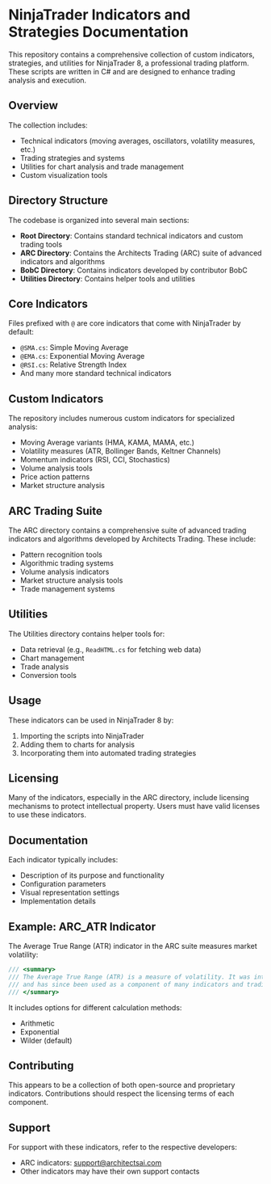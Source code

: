 # NinjaTrader Indicators and Strategies Documentation

This repository contains a comprehensive collection of custom indicators, strategies, and utilities for NinjaTrader 8, a professional trading platform. These scripts are written in C# and are designed to enhance trading analysis and execution.

## Overview

The collection includes:

- Technical indicators (moving averages, oscillators, volatility measures, etc.)
- Trading strategies and systems
- Utilities for chart analysis and trade management
- Custom visualization tools

## Directory Structure

The codebase is organized into several main sections:

- **Root Directory**: Contains standard technical indicators and custom trading tools
- **ARC Directory**: Contains the Architects Trading (ARC) suite of advanced indicators and algorithms
- **BobC Directory**: Contains indicators developed by contributor BobC
- **Utilities Directory**: Contains helper tools and utilities

## Core Indicators

Files prefixed with `@` are core indicators that come with NinjaTrader by default:

- `@SMA.cs`: Simple Moving Average
- `@EMA.cs`: Exponential Moving Average
- `@RSI.cs`: Relative Strength Index
- And many more standard technical indicators

## Custom Indicators

The repository includes numerous custom indicators for specialized analysis:

- Moving Average variants (HMA, KAMA, MAMA, etc.)
- Volatility measures (ATR, Bollinger Bands, Keltner Channels)
- Momentum indicators (RSI, CCI, Stochastics)
- Volume analysis tools
- Price action patterns
- Market structure analysis

## ARC Trading Suite

The ARC directory contains a comprehensive suite of advanced trading indicators and algorithms developed by Architects Trading. These include:

- Pattern recognition tools
- Algorithmic trading systems
- Volume analysis indicators
- Market structure analysis tools
- Trade management systems

## Utilities

The Utilities directory contains helper tools for:

- Data retrieval (e.g., `ReadHTML.cs` for fetching web data)
- Chart management
- Trade analysis
- Conversion tools

## Usage

These indicators can be used in NinjaTrader 8 by:

1. Importing the scripts into NinjaTrader
2. Adding them to charts for analysis
3. Incorporating them into automated trading strategies

## Licensing

Many of the indicators, especially in the ARC directory, include licensing mechanisms to protect intellectual property. Users must have valid licenses to use these indicators.

## Documentation

Each indicator typically includes:

- Description of its purpose and functionality
- Configuration parameters
- Visual representation settings
- Implementation details

## Example: ARC_ATR Indicator

The Average True Range (ATR) indicator in the ARC suite measures market volatility:

```csharp
/// <summary>
/// The Average True Range (ATR) is a measure of volatility. It was introduced by Welles Wilder in his book 'New Concepts in Technical Trading Systems'
/// and has since been used as a component of many indicators and trading systems.
/// </summary>
```

It includes options for different calculation methods:
- Arithmetic
- Exponential
- Wilder (default)

## Contributing

This appears to be a collection of both open-source and proprietary indicators. Contributions should respect the licensing terms of each component.

## Support

For support with these indicators, refer to the respective developers:
- ARC indicators: support@architectsai.com
- Other indicators may have their own support contacts